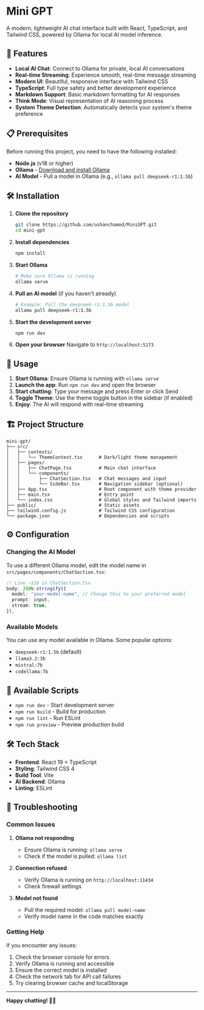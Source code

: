 # Mini GPT

A modern, lightweight AI chat interface built with React, TypeScript, and Tailwind CSS, powered by Ollama for local AI model inference.

## 🚀 Features

- **Local AI Chat**: Connect to Ollama for private, local AI conversations
- **Real-time Streaming**: Experience smooth, real-time message streaming
- **Modern UI**: Beautiful, responsive interface with Tailwind CSS
- **TypeScript**: Full type safety and better development experience
- **Markdown Support**: Basic markdown formatting for AI responses
- **Think Mode**: Visual representation of AI reasoning process
- **System Theme Detection**: Automatically detects your system's theme preference

## 📋 Prerequisites

Before running this project, you need to have the following installed:

- **Node.js** (v18 or higher)
- **Ollama** - [Download and install Ollama](https://ollama.ai/download)
- **AI Model** - Pull a model in Ollama (e.g., `ollama pull deepseek-r1:1.5b`)

## 🛠️ Installation

1. **Clone the repository**

   ```bash
   git clone https://github.com/ushanchamod/MiniGPT.git
   cd mini-gpt
   ```

2. **Install dependencies**

   ```bash
   npm install
   ```

3. **Start Ollama**

   ```bash
   # Make sure Ollama is running
   ollama serve
   ```

4. **Pull an AI model** (if you haven't already)

   ```bash
   # Example: Pull the deepseek-r1:1.5b model
   ollama pull deepseek-r1:1.5b
   ```

5. **Start the development server**

   ```bash
   npm run dev
   ```

6. **Open your browser**
   Navigate to `http://localhost:5173`

## 🎯 Usage

1. **Start Ollama**: Ensure Ollama is running with `ollama serve`
2. **Launch the app**: Run `npm run dev` and open the browser
3. **Start chatting**: Type your message and press Enter or click Send
4. **Toggle Theme**: Use the theme toggle button in the sidebar (if enabled)
5. **Enjoy**: The AI will respond with real-time streaming

## 🏗️ Project Structure

```
mini-gpt/
├── src/
│   ├── contexts/
│   │   └── ThemeContext.tsx      # Dark/light theme management
│   ├── pages/
│   │   ├── ChatPage.tsx          # Main chat interface
│   │   └── components/
│   │       ├── ChatSection.tsx   # Chat messages and input
│   │       └── SideBar.tsx       # Navigation sidebar (optional)
│   ├── App.tsx                   # Root component with theme provider
│   ├── main.tsx                  # Entry point
│   └── index.css                 # Global styles and Tailwind imports
├── public/                       # Static assets
├── tailwind.config.js            # Tailwind CSS configuration
└── package.json                  # Dependencies and scripts
```

## ⚙️ Configuration

### Changing the AI Model

To use a different Ollama model, edit the model name in `src/pages/components/ChatSection.tsx`:

```typescript
// Line ~120 in ChatSection.tsx
body: JSON.stringify({
  model: "your-model-name", // Change this to your preferred model
  prompt: input,
  stream: true,
}),
```

### Available Models

You can use any model available in Ollama. Some popular options:

- `deepseek-r1:1.5b` (default)
- `llama3.2:3b`
- `mistral:7b`
- `codellama:7b`

## 🚀 Available Scripts

- `npm run dev` - Start development server
- `npm run build` - Build for production
- `npm run lint` - Run ESLint
- `npm run preview` - Preview production build

## 🛠️ Tech Stack

- **Frontend**: React 19 + TypeScript
- **Styling**: Tailwind CSS 4
- **Build Tool**: Vite
- **AI Backend**: Ollama
- **Linting**: ESLint

## 🐛 Troubleshooting

### Common Issues

1. **Ollama not responding**

   - Ensure Ollama is running: `ollama serve`
   - Check if the model is pulled: `ollama list`

2. **Connection refused**

   - Verify Ollama is running on `http://localhost:11434`
   - Check firewall settings

3. **Model not found**

   - Pull the required model: `ollama pull model-name`
   - Verify model name in the code matches exactly

### Getting Help

If you encounter any issues:

1. Check the browser console for errors
2. Verify Ollama is running and accessible
3. Ensure the correct model is installed
4. Check the network tab for API call failures
5. Try clearing browser cache and localStorage

---

**Happy chatting! 🤖💬**
